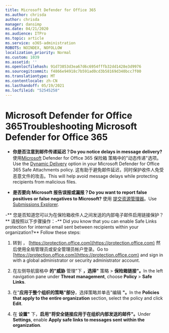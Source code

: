 ```yaml
---
title: Microsoft Defender for Office 365
ms.author: chrisda
author: chrisda
manager: dansimp
ms.date: 04/21/2020
ms.audience: ITPro
ms.topic: article
ms.service: o365-administration
ROBOTS: NOINDEX, NOFOLLOW
localization_priority: Normal
ms.custom: 1039
ms.assetid: ''
ms.openlocfilehash: 91d73853d3ea67d6c6954fffb32dd1428e3d9976
ms.sourcegitcommit: f4866e94918c7b591ad0cd3b58169d340bcc7f00
ms.translationtype: MT
ms.contentlocale: zh-CN
ms.lasthandoff: 05/19/2021
ms.locfileid: "52545258"
---
```

# <a name="troubleshooting-microsoft-defender-for-office-365"></a><span data-ttu-id="e219a-102">Microsoft Defender for Office 365</span><span class="sxs-lookup"><span data-stu-id="e219a-102">Troubleshooting Microsoft Defender for Office 365</span></span>

- <span data-ttu-id="e219a-103">**你是否注意到邮件传递延迟？**</span><span class="sxs-lookup"><span data-stu-id="e219a-103">**Do you notice delays in message delivery?**</span></span> <span data-ttu-id="e219a-104">使用[Microsoft](/microsoft-365/security/office-365-security/dynamic-delivery-and-previewing) Defender for Office 365 保险箱 策略中的"动态传递"选项。</span><span class="sxs-lookup"><span data-stu-id="e219a-104">Use the [Dynamic Delivery](/microsoft-365/security/office-365-security/dynamic-delivery-and-previewing) option in your Microsoft Defender for Office 365 Safe Attachments policy.</span></span> <span data-ttu-id="e219a-105">这有助于避免邮件延迟，同时保护收件人免受恶意文件的攻击。</span><span class="sxs-lookup"><span data-stu-id="e219a-105">This will help avoid message delays while protecting recipients from malicious files.</span></span>

- <span data-ttu-id="e219a-106">**是否要向 Microsoft 报告误报或漏报？**</span><span class="sxs-lookup"><span data-stu-id="e219a-106">**Do you want to report false positives or false negatives to Microsoft?**</span></span> <span data-ttu-id="e219a-107">使用 [提交资源管理器](https://protection.office.com/reportsubmission)。</span><span class="sxs-lookup"><span data-stu-id="e219a-107">Use [Submissions Explorer](https://protection.office.com/reportsubmission).</span></span>

<span data-ttu-id="e219a-108">-\*\* 您是否知道您可以为在保险箱收件人之间发送的内部电子邮件启用链接保护？\*\* 请按照以下步骤操作：</span><span class="sxs-lookup"><span data-stu-id="e219a-108">-\*\* Did you know that you can enable Safe Links protection for internal email sent between recipients within your organization?\*\* Follow these steps:</span></span>

  1. <span data-ttu-id="e219a-109">转到 ， [https://protection.office.com](https://protection.office.com) 然后使用全局管理员或安全管理员帐户登录。</span><span class="sxs-lookup"><span data-stu-id="e219a-109">Go to [https://protection.office.com](https://protection.office.com) and sign in with a global administrator or security administrator account.</span></span>

  2. <span data-ttu-id="e219a-110">在左侧导航窗格中 **的"威胁** 管理"下 **，选择"** 策略 \> **保险箱链接"。**</span><span class="sxs-lookup"><span data-stu-id="e219a-110">In the left navigation pane under **Threat management**, choose **Policy** \> **Safe Links**.</span></span>

  3. <span data-ttu-id="e219a-111">在"**应用于整个组织的策略"部分**，选择策略并单击"编辑 **"。**</span><span class="sxs-lookup"><span data-stu-id="e219a-111">In the **Policies that apply to the entire organization** section, select the policy and click **Edit**.</span></span>

  4. <span data-ttu-id="e219a-112">在 **设置"** 下，**启用"将安全链接应用于在组织内部发送的邮件"。**</span><span class="sxs-lookup"><span data-stu-id="e219a-112">Under **Settings**, enable **Apply safe links to messages sent within the organization**.</span></span>
